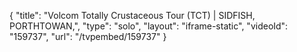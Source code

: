 {
    "title": "Volcom Totally Crustaceous Tour (TCT) | SIDFISH, PORTHTOWAN,",
    "type": "solo",
    "layout": "iframe-static",
    "videoId": "159737",
    "url": "\/tvpembed\/159737"
}